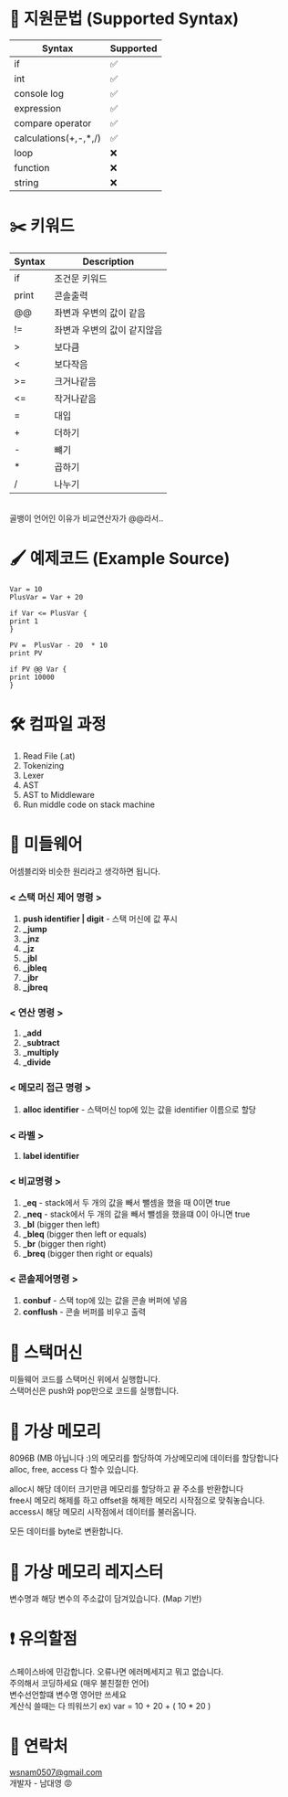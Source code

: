 # 📌 지원문법 (Supported Syntax)
  
Syntax | Supported
  --------- | ---------
  if | ✅
  int | ✅
 console log | ✅ 
expression| ✅
compare operator | ✅
calculations(+,-,*,/) | ✅
loop | ❌
function | ❌
string | ❌

# ✂️ 키워드
Syntax | Description
  --------- | ---------
if | 조건문 키워드
print | 콘솔출력
@@ | 좌변과 우변의 값이 같음
!= | 좌변과 우변의 값이 같지않음
\> | 보다큼
< | 보다작음
\>= | 크거나같음
\<= | 작거나같음
\= | 대입
\+ | 더하기
\- | 뺴기
\* | 곱하기
\/ | 나누기  
<br>
골뱅이 언어인 이유가 비교연산자가 @@라서..

# 🖌 예제코드 (Example Source)
~~~
Var = 10  
PlusVar = Var + 20

if Var <= PlusVar {  
print 1  
}

PV =  PlusVar - 20  * 10  
print PV  

if PV @@ Var {  
print 10000  
}
~~~
# 🛠 컴파일 과정
1. Read File (.at)
2. Tokenizing
3. Lexer
4. AST
5. AST to Middleware
6. Run middle code on stack machine
# 🎫 미들웨어
어셈블리와 비슷한 원리라고 생각하면 됩니다.

### < 스택 머신 제어 명령 >
1. **push identifier | digit** - 스택 머신에 값 푸시
2. **_jump <label>**
3. **_jnz <label>**
4. **_jz <label>**
5. **_jbl <label>**
6. **_jbleq <label>**
7. **_jbr <label>**
8. **_jbreq <label>**

### < 연산 명령 >
1. **_add**  
2. **_subtract**
3. **_multiply**
4. **_divide**

### < 메모리 접근 명령 >
1. **alloc identifier** - 스택머신 top에 있는 값을 identifier 이름으로 할당

### < 라벨 >
1. **label identifier**

### < 비교명령 >
1. **_eq** - stack에서 두 개의 값을 빼서 뺄셈을 했을 때 0이면 true
2. **_neq** - stack에서 두 개의 값을 빼서 뺄셈을 했을떄 0이 아니면 true
3. **_bl** (bigger then left)
4. **_bleq** (bigger then left or equals)
5. **_br** (bigger then right)
6. **_breq** (bigger then right or equals)

### < 콘솔제어명령 >
1. **conbuf** - 스택 top에 있는 값을 콘솔 버퍼에 넣음
2. **conflush** - 콘솔 버퍼를 비우고 출력

# 🎲 스택머신
미들웨어 코드를 스택머신 위에서 실행합니다.  
스택머신은 push와 pop만으로 코드를 실행합니다.

# 🧩 가상 메모리
8096B (MB 아닙니다 :)의 메모리를 할당하여 가상메모리에 데이터를 할당합니다  
alloc, free, access 다 할수 있습니다.

alloc시 해당 데이터 크기만큼 메모리를 할당하고 끝 주소를 반환합니다  
free시 메모리 해제를 하고 offset을 해제한 메모리 시작점으로 맞춰놓습니다.  
access시 해당 메모리 시작점에서 데이터를 불러옵니다.

모든 데이터를 byte로 변환합니다.

# 🚎 가상 메모리 레지스터
변수명과 해당 변수의 주소값이 담겨있습니다. (Map 기반)

# ❗️ 유의할점
스페이스바에 민감합니다. 오류나면 에러메세지고 뭐고 없습니다.  
주의해서 코딩하세요 (매우 불친절한 언어)  
변수선언할떄 변수명 영어만 쓰세요  
계산식 쓸때는 다 띄워쓰기 ex) var = 10 + 20 + ( 10 * 20 )

# 💬 연락처
wsnam0507@gmail.com  
개발자 - 남대영 😡
